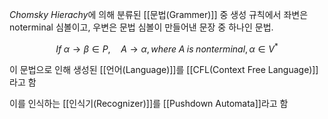 *Chomsky Hierachy*에 의해 분류된 [[문법(Grammer)]] 중 생성 규칙에서 좌변은 noterminal 심볼이고, 우변은  문법 심볼이 만들어낸 문장 중 하나인 문법.

$$If \; \alpha \rightarrow \beta \in P, \quad A \rightarrow \alpha, where \; A \; is \; nonterminal, \alpha \in V^*$$

이 문법으로 인해 생성된 [[언어(Language)]]를 [[CFL(Context Free Language)]] 라고 함

이를 인식하는 [[인식기(Recognizer)]]를 [[Pushdown Automata]]라고 함